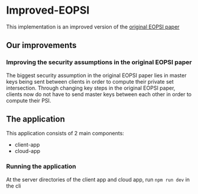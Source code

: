 # Improved-EOPSI

This implementation is an improved version of the [original EOPSI paper](https://ieeexplore.ieee.org/document/9260663)

## Our improvements

### Improving the security assumptions in the original EOPSI paper
The biggest security assumption in the original EOPSI paper lies in master keys being sent between clients in order to compute their private set intersection. Through changing key steps in the original EOPSI paper, clients now do not have to send master keys between each other in order to compute their PSI. 

## The application
This application consists of 2 main components:
- client-app
- cloud-app

### Running the application
At the server directories of the client app and cloud app, run `npm run dev` in the cli



